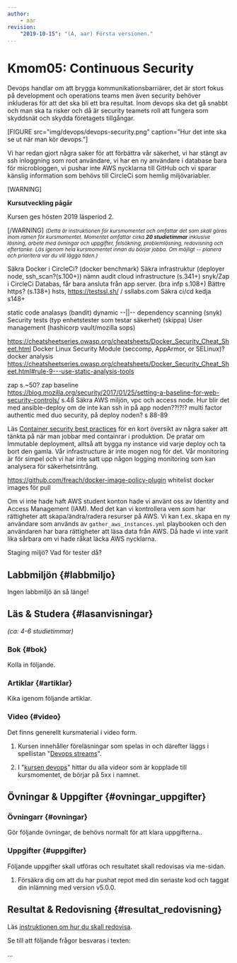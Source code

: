```yaml
---
author:
    - aar
revision:
    "2019-10-15": "(A, aar) Första versionen."
...
```

Kmom05: Continuous Security
==================================

Devops handlar om att brygga kommunikationsbarriärer, det är stort fokus på development och operations teams men även security behöver inkluderas för att det ska bli ett bra resultat. Inom devops ska det gå snabbt och man ska ta risker och då är security teamets roll att fungera som skyddsnät och skydda företagets tillgångar.



<!-- more -->

[FIGURE src="img/devops/devops-security.png" caption="Hur det inte ska se ut när man kör devops."]

Vi har redan gjort några saker för att förbättra vår säkerhet, vi har stängt av ssh inloggning som root användare, vi har en ny användare i database bara för microbloggen, vi pushar inte AWS nycklarna till GitHub och vi sparar känslig information som behövs till CircleCi som hemlig miljövariabler.

[WARNING]	

 **Kursutveckling pågår**	

 Kursen ges hösten 2019 läsperiod 2.

[/WARNING]
<small><i>(Detta är instruktionen för kursmomentet och omfattar det som skall göras inom ramen för kursmomentet. Momentet omfattar cirka **20 studietimmar** inklusive läsning, arbete med övningar och uppgifter, felsökning, problemlösning, redovisning och eftertanke. Läs igenom hela kursmomentet innan du börjar jobba. Om möjligt -- planera och prioritera var du vill lägga tiden.)</i></small>



Säkra Docker i CircleCi? (docker benchmark)
Säkra infrastruktur (deployer node, ssh_scan?(s.100+)) nämn audit cloud infrastructure (s.341+)
snyk/Zap i CircleCi
Databas, får bara ansluta från app server. (bra infp s.108+)
Bättre https? (s.138+) hsts, https://testssl.sh/ / ssllabs.com
Säkra ci/cd kedja s148+ 


static code analasys (bandit)
dynamic --||--
dependency scanning (snyk)
Security tests (typ enhetstester som testar säkerhet) (skippa)
User management (hashicorp vault/mozilla sops)


https://cheatsheetseries.owasp.org/cheatsheets/Docker_Security_Cheat_Sheet.html
Docker Linux Security Module (seccomp, AppArmor, or SELinux)?
docker analysis https://cheatsheetseries.owasp.org/cheatsheets/Docker_Security_Cheat_Sheet.html#rule-9---use-static-analysis-tools

zap s.~50?
 zap baseline https://blog.mozilla.org/security/2017/01/25/setting-a-baseline-for-web-security-controls/ s.48
Säkra AWS miljön, vpc och access node. Hur blir det med ansible-deploy om de inte kan ssh in på app noden??!?!?
    multi factor authentic med duo security, på deploy noden? s 88-89

Läs [Container security best practices](https://logz.io/blog/container-security-best-practices/) för en kort översikt av några saker att tänkta på när man jobbar med containrar i produktion. De pratar om Immutable deployment, alltså att bygga ny instance vid varje deploy och ta bort den gamla. Vår infrastructure är inte mogen nog för det. Vår monitoring är för simpel och vi har inte satt upp någon logging monitoring som kan analysera för säkerhetsintrång.

https://github.com/freach/docker-image-policy-plugin whitelist docker images för pull

Om vi inte hade haft AWS student konton hade vi använt oss av Identity and Access Management (IAM). Med det kan vi kontrollera vem som har rättigheter att skapa/ändra/radera resurser på AWS. Vi kan t.ex. skapa en ny användare som används av `gather_aws_instances.yml` playbooken och den användaren har bara rättigheter att läsa data från AWS. Då hade vi inte varit lika sårbara om vi hade råkat läcka AWS nycklarna.

<!-- https://kryptera.se/t/elk-stack/ ossec 
https://www.redhat.com/en/topics/devops/what-is-devsecops
https://techbeacon.com/security/6-devsecops-best-practices-automate-early-often
https://techbeacon.com/security/10-top-open-source-tools-docker-security
https://cheatsheetseries.owasp.org/cheatsheets/Docker_Security_Cheat_Sheet.html#rule-9---use-static-analysis-tools


https://www.denimgroup.com/resources/blog/2019/09/getting-started-questions/
https://www.owasp.org/index.php/OWASP_Testing_Project
https://www.owasp.org/index.php/ZAPpingTheTop10
https://circleci.com/blog/adding-application-and-image-scanning-to-your-cicd-pipeline/
https://app.snyk.io/org/andreasarne/manage/billing
https://www.contrastsecurity.com/community-edition-lp-website
https://www.aquasec.com/use-cases/devsecops-automation/
https://vaddy.net/
https://github.com/aquasecurity/trivy#comparison-with-other-scanners
https://www.qualys.com/community-edition/
https://github.com/hadolint/hadolint
https://github.com/ottomatica/opunit
https://www.owasp.org/index.php/OWASP_O2_Platform
https://sonarcloud.io/dashboard?id=AndreasArne_redovisnings-sida
https://github.com/docker/docker-bench-security
https://github.com/OWASP/Container-Security-Verification-Standard
https://github.com/Grunny/zap-cli
-->


Staging miljö? Vad för tester då?

Labbmiljön  {#labbmiljo}
---------------------------------

Ingen labbmiljö än så länge!



Läs & Studera  {#lasanvisningar}
---------------------------------

*(ca: 4-6 studietimmar)*



### Bok {#bok}

Kolla in följande.



### Artiklar {#artiklar}

Kika igenom följande artiklar.



### Video {#video}

Det finns generellt kursmaterial i video form.


1. Kursen innehåller föreläsningar som spelas in och därefter läggs i spellistan "[Devops streams](https://www.youtube.com/playlist?list=PLKtP9l5q3ce90068cUPVMcPguKtFAqnvi)".

1. I "[kursen devops](https://www.youtube.com/playlist?list=PLKtP9l5q3ce8s67TUj2qS85C4g1pbrx78)" hittar du alla videor som är kopplade till kursmomentet, de börjar på 5xx i namnet.



Övningar & Uppgifter  {#ovningar_uppgifter}
-------------------------------------------

### Övningarr {#ovningar}

Gör följande övningar, de behövs normalt för att klara uppgifterna..



### Uppgifter {#uppgifter}

Följande uppgifter skall utföras och resultatet skall redovisas via me-sidan.


1. Försäkra dig om att du har pushat repot med din senaste kod och taggat din inlämning med version v5.0.0.



Resultat & Redovisning  {#resultat_redovisning}
-----------------------------------------------

Läs [instruktionen om hur du skall redovisa](./../redovisa).

Se till att följande frågor besvaras i texten:

...